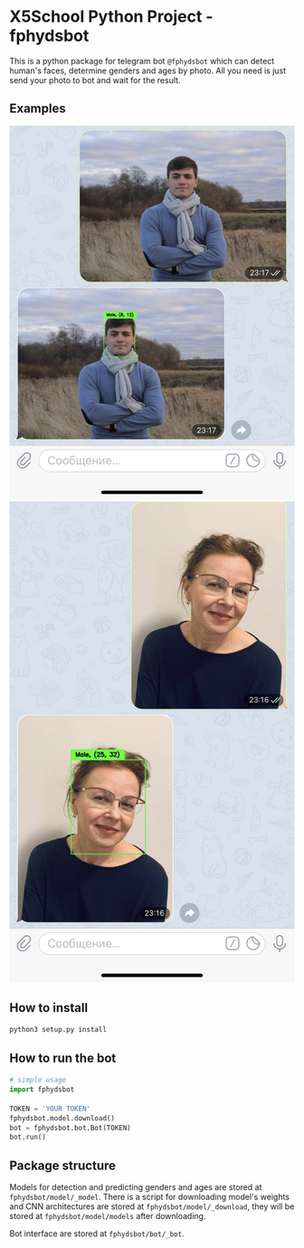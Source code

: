 # X5School Python Project - fphydsbot

This is a python package for telegram bot ```@fphydsbot``` which can detect human's faces, determine genders and ages by photo. All you need is just send your photo to bot and wait for the result.

## Examples
![](IMG_2686.png)
![](IMG_2685.png)

## How to install

```bash
python3 setup.py install
```

## How to run the bot

```python
# simple usage
import fphydsbot

TOKEN = 'YOUR TOKEN'
fphydsbot.model.download()
bot = fphydsbot.bot.Bot(TOKEN)
bot.run()
```

## Package structure

Models for detection and predicting genders and ages are stored at ```fphydsbot/model/_model```. There is a script for downloading model's weights and CNN architectures are stored at ```fphydsbot/model/_download```, they will be stored at ```fphydsbot/model/models``` after downloading.

Bot interface are stored at ```fphydsbot/bot/_bot```.





